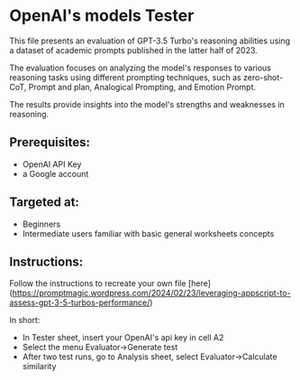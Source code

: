 # OpenAI's models Tester

This file presents an evaluation of GPT-3.5 Turbo's reasoning abilities using a dataset of academic prompts published in the latter half of 2023.

The evaluation focuses on analyzing the model's responses to various reasoning tasks using different prompting techniques, such as zero-shot-CoT, Prompt and plan, Analogical Prompting, and Emotion Prompt.

The results provide insights into the model's strengths and weaknesses in reasoning.

## Prerequisites:

- OpenAI API Key
- a Google account 

## Targeted at:

- Beginners
- Intermediate users familiar with basic general worksheets concepts

## Instructions:

Follow the instructions to recreate your own file [here] (https://promptmagic.wordpress.com/2024/02/23/leveraging-appscript-to-assess-gpt-3-5-turbos-performance/)

In short:

- In Tester sheet, insert your OpenAI's api key in cell A2
- Select the menu Evaluator->Generate test
- After two test runs, go to Analysis sheet, select Evaluator->Calculate similarity

  

